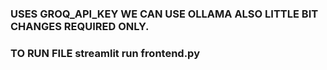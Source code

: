 ### USES GROQ_API_KEY WE CAN USE OLLAMA ALSO LITTLE BIT CHANGES REQUIRED ONLY.
### TO RUN FILE streamlit run frontend.py

